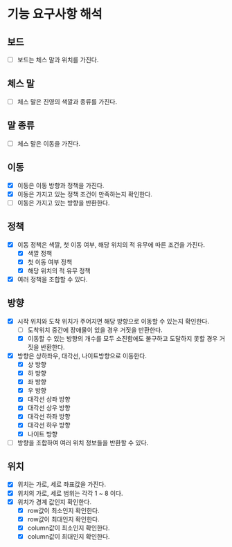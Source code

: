# 기능 요구사항 해석

## 보드

- [ ] 보드는 체스 말과 위치를 가진다.

## 체스 말

- [ ] 체스 말은 진영의 색깔과 종류를 가진다.

## 말 종류

- [ ] 체스 말은 이동을 가진다.

## 이동

- [x] 이동은 이동 방향과 정책을 가진다.
- [x] 이동은 가지고 있는 정책 조건이 만족하는지 확인한다.
- [ ] 이동은 가지고 있는 방향을 반환한다.

## 정책

- [x] 이동 정책은 색깔, 첫 이동 여부, 해당 위치의 적 유무에 따른 조건을 가진다.
    - [x] 색깔 정책
    - [x] 첫 이동 여부 정책
    - [x] 해당 위치의 적 유무 정책
- [x] 여러 정책을 조합할 수 있다.

## 방향

- [x] 시작 위치와 도착 위치가 주어지면 해당 방향으로 이동할 수 있는지 확인한다.
    - [ ] 도착위치 중간에 장애물이 있을 경우 거짓을 반환한다.
    - [x] 이동할 수 있는 방향의 개수를 모두 소진함에도 불구하고 도달하지 못할 경우 거짓을 반환한다.
- [x] 방향은 상하좌우, 대각선, 나이트방향으로 이동한다.
    - [x] 상 방향
    - [x] 하 방향
    - [x] 좌 방향
    - [x] 우 방향
    - [x] 대각선 상좌 방향
    - [x] 대각선 상우 방향
    - [x] 대각선 하좌 방향
    - [x] 대각선 하우 방향
    - [x] 나이트 방향
- [ ] 방향을 조합하여 여러 위치 정보들을 반환할 수 있다.

## 위치

- [x] 위치는 가로, 세로 좌표값을 가진다.
- [x] 위치의 가로, 세로 범위는 각각 1 ~ 8 이다.
- [x] 위치가 경계 값인지 확인한다.
    - [x] row값이 최소인지 확인한다.
    - [x] row값이 최대인지 확인한다.
    - [x] column값이 최소인지 확인한다.
    - [x] column값이 최대인지 확인한다.
